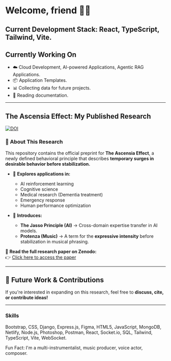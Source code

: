# Welcome, friend 👋🏼
## **Current Development Stack:**  React, TypeScript, Tailwind, Vite.  

## **Currently Working On**  
- ☁️ Cloud Development, AI-powered Applications, Agentic RAG Applications.  
- 📦 Application Templates.  
- 📊 Collecting data for future projects.  
- 📖 Reading documentation.  

---

## **The Ascensia Effect: My Published Research**  
[![DOI](https://zenodo.org/badge/DOI/10.5281/zenodo.14920556.svg)](https://doi.org/10.5281/zenodo.14920556)


### 📖 **About This Research**  
This repository contains the official preprint for **The Ascensia Effect**, a newly defined behavioral principle that describes **temporary surges in desirable behavior before stabilization.**  

- 🔬 **Explores applications in:**  
  - AI reinforcement learning  
  - Cognitive science  
  - Medical research (Dementia treatment)  
  - Emergency response  
  - Human performance optimization  

- 🚀 **Introduces:**  
  - **The Jasso Principle (AI)** → Cross-domain expertise transfer in AI models.  
  - **Protenza (Music)** → A term for the **expressive intensity** before stabilization in musical phrasing.  

🔗 **Read the full research paper on Zenodo:**  
👉 [Click here to access the paper](https://doi.org/YOUR-DOI-HERE)  

---

## **🚀 Future Work & Contributions**  
If you're interested in expanding on this research, feel free to **discuss, cite, or contribute ideas!**  

---


### Skills  
Bootstrap,
CSS,
Django,
Express.js,
Figma,
HTML5,
JavaScript,
MongoDB,
Netlify,
Node.js,
Photoshop,
Postman,
React,
Socket.io,
SQL,
Tailwind,
TypeScript,
Vite,
WebSocket.


Fun Fact: I'm a multi-instrumentalist, music producer, voice actor, composer.




<!--
**davidxv15/davidxv15** is a ✨ _special_ ✨ repository because its `README.md` (this file) appears on your GitHub profile.

Here are some ideas to get you started:

- 🔭 I’m currently working on a React Applications.
- 🌱 I’m currently learning React.
- 👯 I’m looking to collaborate on music based Apps.
- 🤔 I’m looking for help with ...
- 💬 Ask me about ...
- 📫 How to reach me: ...
- 😄 Pronouns: ...
- ⚡ Fun fact: ...
-->
